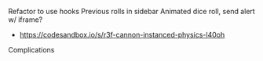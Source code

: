 Refactor to use hooks
Previous rolls in sidebar
Animated dice roll, send alert w/ iframe?

- https://codesandbox.io/s/r3f-cannon-instanced-physics-l40oh

Complications
